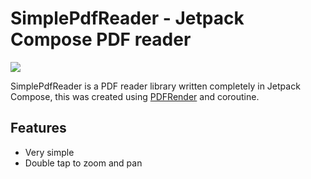 # SimplePdfReader - Jetpack Compose PDF reader
[![](https://jitpack.io/v/IdeSade/compose-pdf-reader.svg)](https://jitpack.io/#IdeSade/compose-pdf-reader)

SimplePdfReader is a PDF reader library written completely in Jetpack Compose, this was created using [PDFRender](https://developer.android.com/reference/android/graphics/pdf/PdfRenderer) and coroutine.

## Features

- Very simple
- Double tap to zoom and pan